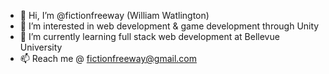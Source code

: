 - 👋 Hi, I’m @fictionfreeway (William Watlington)
- 👀 I’m interested in web development & game development through Unity
- 🌱 I’m currently learning full stack web development at Bellevue University
- 📫 Reach me @ fictionfreeway@gmail.com

